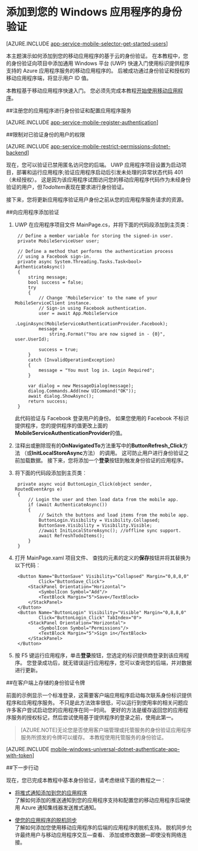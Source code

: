 <properties
    pageTitle="将身份验证添加到您的通用 Windows 平台 (UWP) 应用程序 |Azure 的移动应用程序"
    description="了解如何使用 Azure 应用程序服务移动应用程序使用不同的标识提供商，包括通用 Windows 平台 (UWP) 应用程序的用户身份验证︰ AAD、 Google、 Facebook、 Twitter，以及 Microsoft。"
    services="app-service\mobile"
    documentationCenter="windows"
    authors="adrianhall"
    manager="erikre"
    editor=""/>

<tags
    ms.service="app-service-mobile"
    ms.workload="mobile"
    ms.tgt_pltfrm="mobile-windows"
    ms.devlang="dotnet"
    ms.topic="article"
    ms.date="10/01/2016"
    ms.author="adrianha"/>

# <a name="add-authentication-to-your-windows-app"></a>添加到您的 Windows 应用程序的身份验证

[AZURE.INCLUDE [app-service-mobile-selector-get-started-users](../../includes/app-service-mobile-selector-get-started-users.md)]

本主题演示如何添加到您的移动应用程序的基于云的身份验证。 在本教程中，您的身份验证向项目中添加通用 Windows 平台 (UWP) 快速入门使用标识提供程序支持的 Azure 应用程序服务的移动应用程序的。 后被成功通过身份验证和授权的移动应用程序端，将显示用户 ID 值。

本教程基于移动应用程序快速入门。 您必须先完成本教程[开始使用移动应用程序](app-service-mobile-windows-store-dotnet-get-started.md)。

##<a name="register"></a>注册您的应用程序进行身份验证和配置应用程序服务

[AZURE.INCLUDE [app-service-mobile-register-authentication](../../includes/app-service-mobile-register-authentication.md)]

##<a name="permissions"></a>限制对已验证身份的用户的权限

[AZURE.INCLUDE [app-service-mobile-restrict-permissions-dotnet-backend](../../includes/app-service-mobile-restrict-permissions-dotnet-backend.md)]

现在，您可以验证已禁用匿名访问您的后端。 UWP 应用程序项目设置为启动项目，部署和运行应用程序;验证应用程序启动后引发未处理的异常状态代码 401 （未经授权）。 这是因为该应用程序试图访问您的移动应用程序代码作为未经身份验证的用户，但*TodoItem*表现在要求进行身份验证。

接下来，您将更新应用程序验证用户身份之前从您的应用程序服务请求的资源。

##<a name="add-authentication"></a>向应用程序添加验证

1. UWP 在应用程序项目文件 MainPage.cs，并将下面的代码段添加到主页类︰
    
        // Define a member variable for storing the signed-in user. 
        private MobileServiceUser user;

        // Define a method that performs the authentication process
        // using a Facebook sign-in. 
        private async System.Threading.Tasks.Task<bool> AuthenticateAsync()
        {
            string message;
            bool success = false;
            try
            {
                // Change 'MobileService' to the name of your MobileServiceClient instance.
                // Sign-in using Facebook authentication.
                user = await App.MobileService
                    .LoginAsync(MobileServiceAuthenticationProvider.Facebook);
                message =
                    string.Format("You are now signed in - {0}", user.UserId);

                success = true;
            }
            catch (InvalidOperationException)
            {
                message = "You must log in. Login Required";
            }

            var dialog = new MessageDialog(message);
            dialog.Commands.Add(new UICommand("OK"));
            await dialog.ShowAsync();
            return success;
        }

    此代码验证与 Facebook 登录用户的身份。 如果您使用的 Facebook 不标识提供程序，您的提供程序的值更改上面的**MobileServiceAuthenticationProvider**的值。

3. 注释出或删除现有的**OnNavigatedTo**方法重写中的**ButtonRefresh_Click**方法 （或**InitLocalStoreAsync**方法） 的调用。 这可防止用户进行身份验证之前加载数据。 接下来，您将添加一个**登录**按钮到触发身份验证的应用程序。

4. 将下面的代码段添加到主页类︰

        private async void ButtonLogin_Click(object sender, RoutedEventArgs e)
        {
            // Login the user and then load data from the mobile app.
            if (await AuthenticateAsync())
            {
                // Switch the buttons and load items from the mobile app.
                ButtonLogin.Visibility = Visibility.Collapsed;
                ButtonSave.Visibility = Visibility.Visible;
                //await InitLocalStoreAsync(); //offline sync support.
                await RefreshTodoItems();
            }
        }
        
5. 打开 MainPage.xaml 项目文件、 查找的元素的定义的**保存**按钮并将其替换为以下代码︰

        <Button Name="ButtonSave" Visibility="Collapsed" Margin="0,8,8,0" 
                Click="ButtonSave_Click">
            <StackPanel Orientation="Horizontal">
                <SymbolIcon Symbol="Add"/>
                <TextBlock Margin="5">Save</TextBlock>
            </StackPanel>
        </Button>
        <Button Name="ButtonLogin" Visibility="Visible" Margin="0,8,8,0" 
                Click="ButtonLogin_Click" TabIndex="0">
            <StackPanel Orientation="Horizontal">
                <SymbolIcon Symbol="Permissions"/>
                <TextBlock Margin="5">Sign in</TextBlock> 
            </StackPanel>
        </Button>

9. 按 F5 键运行应用程序，单击**登录**按钮，您选定的标识提供商登录到该应用程序。 您登录成功后，就无错误运行应用程序，您可以查询您的后端，并对数据进行更新。


##<a name="tokens"></a>在客户端上存储的身份验证令牌

前面的示例显示一个标准登录，这需要客户端应用程序启动每次联系身份标识提供程序和应用程序服务。 不只是此方法效率很低，可以运行到使用率的相关问题应许多客户尝试启动您的应用程序在同一时间。 更好的方法是缓存返回您的应用程序服务的授权标记，然后尝试使用基于提供程序的登录之前，使用此第一。

>[AZURE.NOTE]无论您是否使用客户端管理或托管服务的身份验证应用程序服务所颁发的令牌可以缓存。 本教程使用托管服务的身份验证。

[AZURE.INCLUDE [mobile-windows-universal-dotnet-authenticate-app-with-token](../../includes/mobile-windows-universal-dotnet-authenticate-app-with-token.md)]

##<a name="next-steps"></a>下一步行动

现在，您已完成本教程中基本身份验证，请考虑继续下面的教程之一︰

+ [将推式通知添加到您的应用程序](app-service-mobile-windows-store-dotnet-get-started-push.md)  
  了解如何添加的推送通知到您的应用程序支持和配置您的移动应用程序后端使用 Azure 通知集线器发送推式通知。

+ [使您的应用程序的脱机同步](app-service-mobile-windows-store-dotnet-get-started-offline-data.md)  
  了解如何添加您使用移动应用程序的后端的应用程序的脱机支持。 脱机同步允许最终用户与移动应用程序交互&mdash;查看、 添加或修改数据&mdash;即使没有网络连接。


<!-- URLs. -->
[Get started with your mobile app]: app-service-mobile-windows-store-dotnet-get-started.md

